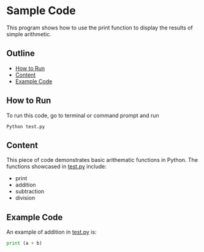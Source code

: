 # Sample Code

This program shows how to use the print function to display the results of simple arithmetic. 

## Outline
* [How to Run](#how-to-run)
* [Content](#content)
* [Example Code](#example-code)

## How to Run
To run this code, go to terminal or command prompt and run 


```
Python test.py
```


## Content

This piece of code demonstrates basic arithematic functions in Python.
The functions showcased in [test.py](test.py) include:

- print
- addition
- subtraction
- division

## Example Code

An example of addition in [test.py](test.py) is:
```Python
print (a + b)
```